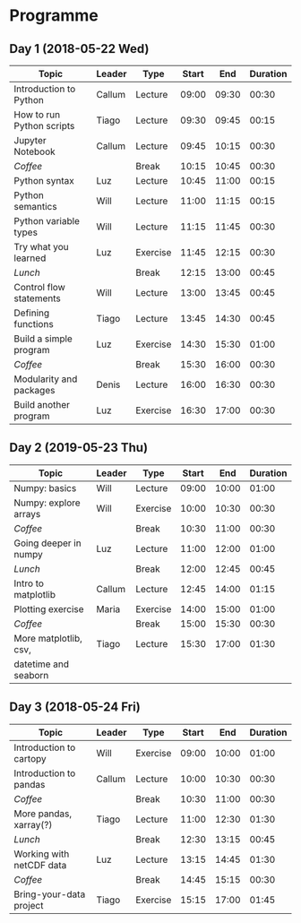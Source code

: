 # Programme
## Day 1 (2018-05-22 Wed)
| Topic                     | Leader | Type     | Start | End   | Duration |
|---------------------------|--------|----------|-------|-------|----------|
| Introduction to Python    | Callum | Lecture  | 09:00 | 09:30 | 00:30    |
| How to run Python scripts | Tiago  | Lecture  | 09:30 | 09:45 | 00:15    |
| Jupyter Notebook          | Callum | Lecture  | 09:45 | 10:15 | 00:30    |
| *Coffee*                  |        | Break    | 10:15 | 10:45 | 00:30    |
| Python syntax             | Luz    | Lecture  | 10:45 | 11:00 | 00:15    |
| Python semantics          | Will   | Lecture  | 11:00 | 11:15 | 00:15    |
| Python variable types     | Will   | Lecture  | 11:15 | 11:45 | 00:30    |
| Try what you learned      | Luz    | Exercise | 11:45 | 12:15 | 00:30    |
| *Lunch*                   |        | Break    | 12:15 | 13:00 | 00:45    |
| Control flow statements   | Will   | Lecture  | 13:00 | 13:45 | 00:45    |
| Defining functions        | Tiago  | Lecture  | 13:45 | 14:30 | 00:45    |
| Build a simple program    | Luz    | Exercise | 14:30 | 15:30 | 01:00    |
| *Coffee*                  |        | Break    | 15:30 | 16:00 | 00:30    |
| Modularity and packages   | Denis  | Lecture  | 16:00 | 16:30 | 00:30    |
| Build another program     | Luz    | Exercise | 16:30 | 17:00 | 00:30    |

## Day 2 (2019-05-23 Thu)
| Topic                     | Leader | Type     | Start | End   | Duration |
|---------------------------|--------|----------|-------|-------|----------|
| Numpy: basics             | Will   | Lecture  | 09:00 | 10:00 | 01:00    |
| Numpy: explore arrays     | Will   | Exercise | 10:00 | 10:30 | 00:30    |
| *Coffee*                  |        | Break    | 10:30 | 11:00 | 00:30    |
| Going deeper in numpy     | Luz    | Lecture  | 11:00 | 12:00 | 01:00    |
| *Lunch*                   |        | Break    | 12:00 | 12:45 | 00:45    |
| Intro to matplotlib       | Callum | Lecture  | 12:45 | 14:00 | 01:15    |
| Plotting exercise         | Maria  | Exercise | 14:00 | 15:00 | 01:00    |
| *Coffee*                  |        | Break    | 15:00 | 15:30 | 00:30    |
| More matplotlib, csv,     | Tiago  | Lecture  | 15:30 | 17:00 | 01:30    |
|  datetime and seaborn     |        |          |       |       |          |

## Day 3 (2018-05-24 Fri)
| Topic                     | Leader | Type     | Start | End   | Duration |
|---------------------------|--------|----------|-------|-------|----------|
| Introduction to cartopy   | Will   | Exercise | 09:00 | 10:00 | 01:00    |
| Introduction to pandas    | Callum | Lecture  | 10:00 | 10:30 | 00:30    |
| *Coffee*                  |        | Break    | 10:30 | 11:00 | 00:30    |
| More pandas, xarray(?)    | Tiago  | Lecture  | 11:00 | 12:30 | 01:30    |
| *Lunch*                   |        | Break    | 12:30 | 13:15 | 00:45    |
| Working with netCDF data  | Luz    | Lecture  | 13:15 | 14:45 | 01:30    |
| *Coffee*                  |        | Break    | 14:45 | 15:15 | 00:30    |
| Bring-your-data project   | Tiago  | Exercise | 15:15 | 17:00 | 01:45    |
